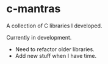 c-mantras
========

A collection of C libraries I developed.

Currently in development.

- Need to refactor older libraries.
- Add new stuff when I have time.
